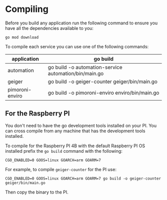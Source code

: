 # Compiling

Before you build any application run the following command to ensure you have all the dependencies
available to you:

    go mod download

To compile each service you can use one of the following commands:

| application     | go build                                              |
|-----------------|-------------------------------------------------------|
| automation      | go build -o automation-service automation/bin/main.go |
| geiger          | go build -o geiger-counter geiger/bin/main.go         |
| pimoroni-enviro | go build -o pimoroni-enviro enviro/bin/main.go        |

## For the Raspberry PI

You don't need to have the go development tools installed on your PI.
You can cross compile from any machine that has the development tools installed.

To compile for the Raspberry PI 4B with the default Raspberry PI OS installed prefix the `go build` command with the following:

    CGO_ENABLED=0 GOOS=linux GOARCH=arm GOARM=7

For example, to compile `geiger-counter` for the PI use:

    CGO_ENABLED=0 GOOS=linux GOARCH=arm GOARM=7 go build -o geiger-counter geiger/bin/main.go

Then copy the binary to the PI.
